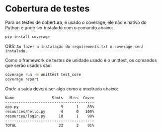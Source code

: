 # Cobertura de testes

Para os testes de cobertura, é usado o coverage, ele não é nativo do Python e pode ser instalado com o comando abaixo:

```bash
pip install coverage
```

OBS: ```Ao fazer a instalação do requirements.txt o coverage será instalado.```

Como o framework de testes de unidade usado é o unittest, os comandos que serão usados são:

```bash
coverage run -m unittest test_core
coverage report
```

Onde a saída deverá ser algo como a mostrada abaixo:

```bash
Name                 Stmts   Miss  Cover
----------------------------------------
app.py                   9      1    89%
resources/hello.py       4      0   100%
resources/login.py      10      1    90%
----------------------------------------
TOTAL                   23      2    91%
```
